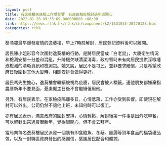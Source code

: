 ```yaml
---
layout: post
title: 有逸葵樓居民稱工作受影響　有居民稱能解封過年感開心
date: 2022-01-28 09:35:09.000000000 +08:00
link: https://news.rthk.hk/rthk/ch/component/k2/1631035-20220128.htm
categories: rthk
---
```


葵涌邨最早爆發疫情的逸葵樓，早上7時前解封，居民登記資料後可以離開。

居民陳小姐形容今次圍封逸葵樓的行動，是將居民當成「白老鼠」，大廈衛生情況和檢測安排十分差和混亂，升降機欠缺清潔消毒，政府暫時未有向居民提供深喉唾液檢測的清晰資訊和檢測包。她又說，居民不是刁民，並非要求賠償，只是希望政府日後圍封其他大廈時，相關安排會做得更好。

居民馮先生擔心，逸葵樓會繼續被視為疫廈，居民會被人標籤，連他朋友都嫌棄指農曆新年不要見面，憂慮僱主日後不會繼續僱用他。

另外，有居民表示，在家檢疫隔離多日，心情低落，工作亦受到影響。即使現在解封可以外出，公司仍然不讓他上班，未知何時可以復工。

亦有居民表示，滿意政府的圍封安排，心情輕鬆，解封後第一件事是出外吃早餐，可以解封出來過農曆新年，覺得很開心，但不會去拜年。

當局向每名逸葵樓居民派發一個裝有即食鮑魚、冬菇、臘腸等賀年食品的福袋禮品包，以及一封特區政府發出的感謝信，感謝居民配合和體諒。
